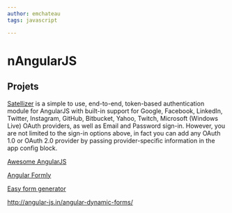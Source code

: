 ```yaml
---
author: emchateau
tags: javascript

---
```


# nAngularJS



## Projets



[Satellizer](https://github.com/sahat/satellizer) is a simple to use, end-to-end, token-based authentication module for AngularJS with built-in support for Google, Facebook, LinkedIn, Twitter, Instagram, GitHub, Bitbucket, Yahoo, Twitch, Microsoft (Windows Live) OAuth providers, as well as Email and Password sign-in. However, you are not limited to the sign-in options above, in fact you can add any OAuth 1.0 or OAuth 2.0 provider by passing provider-specific information in the app config block.

[Awesome AngularJS](https://github.com/gianarb/awesome-angularjs)

[Angular Formly](http://angular-formly.com/#/)

[Easy form generator](https://github.com/MacKentoch/easyFormGenerator)

http://angular-js.in/angular-dynamic-forms/

